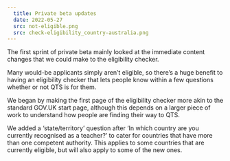 ```yaml
---
  title: Private beta updates
  date: 2022-05-27
  src: not-eligible.png
  src: check-eligibility_country-australia.png
---
```

The first sprint of private beta mainly looked at the immediate content changes that we could make to the eligibility checker.

Many would-be applicants simply aren’t eligible, so there’s a huge benefit to having an eligibility checker that lets people know within a few questions whether or not QTS is for them.

We began by making the first page of the eligibility checker more akin to the standard GOV.UK start page, although this depends on a larger piece of work to understand how people are finding their way to QTS.

We added a ‘state/territory’ question after ‘In which country are you currently recognised as a teacher?’ to cater for countries that have more than one competent authority. This applies to some countries that are currently eligible, but will also apply to some of the new ones.
